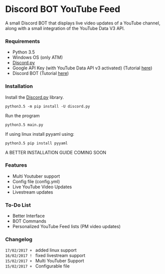 # Discord BOT YouTube Feed

A small Discord BOT that displays live video updates of a YouTube channel, along with a small integration of the YouTube Data V3 API.

### Requirements
- Python 3.5
- Windows OS (only ATM)
- [Discord.py](https://github.com/Rapptz/discord.py)
- Google API Key (with YouTube Data API v3 activated) (Tutorial [here](https://developers.google.com/youtube/v3/getting-started))
- Discord BOT (Tutorial [here](https://github.com/reactiflux/discord-irc/wiki/Creating-a-discord-bot-&-getting-a-token))

### Installation
Install the [Discord.py](https://github.com/Rapptz/discord.py) library.
```
python3.5 -m pip install -U discord.py
```
Run the program
```
python3.5 main.py
```
  
If using linux install pyyaml using:
```
python3.5 pip install pyyaml
```
A BETTER INSTALLATION GUIDE COMING SOON

### Features
- Multi Youtuber support
- Config file (config.yml)
- Live YouTube Video Updates
- Livestream updates

### To-Do List
- Better Interface
- BOT Commands
- Personalized YouTube Feed lists (PM video updates)

### Changelog
`17/02/2017 + ` added linux support   
`16/02/2017 ! ` fixed livestream support  
`15/02/2017 + ` Multi YouTuber Support  
`15/02/2017 + ` Configurable file
